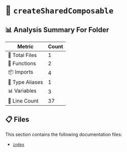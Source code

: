 # 📁 `createSharedComposable`

## 📊 Analysis Summary For Folder

| Metric | Count |
|--------|-------|
| 📁 Total Files | 1 |
| 🔧 Functions | 2 |
| 📦 Imports | 4 |
| 📑 Type Aliases | 1 |
| 📊 Variables | 3 |
| 🔢 Line Count | 37 |


## 📋 Files

This section contains the following documentation files:

- [`index`](./index.md)